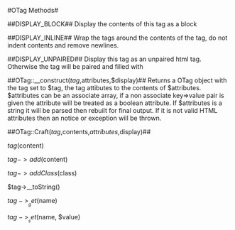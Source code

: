 #OTag Methods#

##DISPLAY_BLOCK##
Display the contents of this tag as a block

##DISPLAY_INLINE##
Wrap the tags around the contents of the tag, do not indent contents and remove newlines.

##DISPLAY_UNPAIRED##
Display this tag as an unpaired html tag.  Otherwise the tag will be paired and filled with 

##OTag::__construct($tag,$attributes,$display)##
Returns a OTag object with the tag set to $tag, the tag attibutes to the contents
of $attributes.  $attributes can be an associate array, if a non associate key=>value 
pair is given the attribute will be treated as a boolean attribute.  If $attributes is
a string it will be parsed then rebuilt for final output.  If it is not valid HTML 
attributes then an notice or exception will be thrown. 

##OTag::Craft($tag,$contents,$attributes,$display)##

$tag($content)

$tag->add($content)

$tag->addClass($class)

$tag->__toString()

$tag->__get($name)

$tag->__set($name, $value)